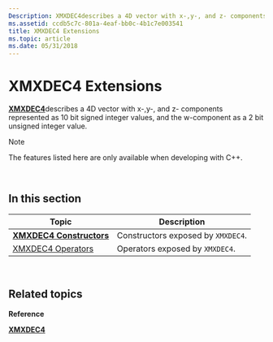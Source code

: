 ```yaml
---
Description: XMXDEC4describes a 4D vector with x-,y-, and z- components represented as 10 bit signed integer values, and the w-component as a 2 bit unsigned integer value.
ms.assetid: ccdb5c7c-801a-4eaf-bb0c-4b1c7e003541
title: XMXDEC4 Extensions
ms.topic: article
ms.date: 05/31/2018
---
```


# XMXDEC4 Extensions

[**XMXDEC4**](https://msdn.microsoft.com/en-us/library/Ee421399(v=VS.85).aspx)describes a 4D vector with x-,y-, and z- components represented as 10 bit signed integer values, and the w-component as a 2 bit unsigned integer value.

> [!Note]  
> The features listed here are only available when developing with C++.

 

## In this section



| Topic                                                     | Description                                   |
|-----------------------------------------------------------|-----------------------------------------------|
| [**XMXDEC4 Constructors**](xmxdec4-ctor.md)<br/>   | Constructors exposed by `XMXDEC4`.<br/> |
| [XMXDEC4 Operators](ovw-xmxdec4-operators.md)<br/> | Operators exposed by `XMXDEC4`.<br/>    |



 

## Related topics

<dl> <dt>

**Reference**
</dt> <dt>

[**XMXDEC4**](https://msdn.microsoft.com/en-us/library/Ee421399(v=VS.85).aspx)
</dt> </dl>

 

 




